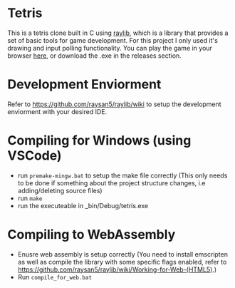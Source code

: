 # Tetris
This is a tetris clone built in C using [raylib](https://www.raylib.com/), which is a library that provides a set of basic tools for game development. For this project I only used it's drawing and input polling functionality. You can play the game in your browser [here](https://noahbilmer.github.io/portfolio/tetris), or download the .exe in the releases section.

# Development Enviorment 

Refer to https://github.com/raysan5/raylib/wiki to setup the development enviorment with your desired IDE. 
 
# Compiling for Windows (using VSCode) 

- run `premake-mingw.bat` to setup the make file correctly (This only needs to be done if something about the project structure changes, i.e adding/deleting source files)
- run `make`
- run the executeable in _bin/Debug/tetris.exe

# Compiling to WebAssembly

- Enusre web assembly is setup correctly (You need to install emscripten as well as compile the library with some specific flags enabled, refer to https://github.com/raysan5/raylib/wiki/Working-for-Web-(HTML5).)
- Run `compile_for_web.bat`

